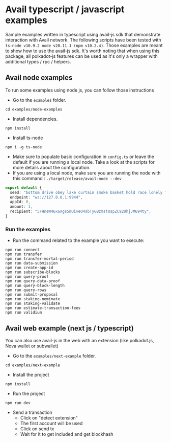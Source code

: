 # Avail typescript / javascript examples

Sample examples written in typescript using avail-js sdk that demonstrate interaction with Avail network.
The following scripts have been tested with `ts-node v10.9.2 node v20.11.1 (npm v10.2.4)`.
Those examples are meant to show how to use the avail-js sdk. It's worth noting that when using this package, all polkadot-js features can be used as it's only a wrapper with additional types / rpc / helpers.

## Avail node examples

To run some examples using node js, you can follow those instructions

- Go to the `examples` folder.

```
cd examples/node-examples
```

- Install dependencies.

```
npm install
```

- Install ts-node

```
npm i -g ts-node
```

- Make sure to populate basic configuration in `config.ts` or leave the default if you are running a local node. Take a look at the scripts for more details about
  the configuration.
- If you are using a local node, make sure you are running the node with this command : `./target/release/avail-node --dev`

```typescript
export default {
  seed: "bottom drive obey lake curtain smoke basket hold race lonely fit walk//Alice",
  endpoint: "ws://127.0.0.1:9944",
  appId: 0,
  amount: 1,
  recipient: "5FHneW46xGXgs5mUiveU4sbTyGBzmstUspZC92UhjJM694ty",
}
```

### Run the examples

- Run the command related to the example you want to execute:

```
npm run connect
npm run transfer
npm run transfer-mortal-period
npm run data-submission
npm run create-app-id
npm run subscribe-blocks
npm run query-proof
npm run query-data-proof
npm run query-block-length
npm run query-rows
npm run submit-proposal
npm run staking-nominate
npm run staking-validate
npm run estimate-transaction-fees
npm run validium
```

## Avail web example (next js / typescript)

You can also use avail-js in the web with an extension (like polkadot.js, Nova wallet or subwallet)

- Go to the `examples/next-example` folder.

```
cd examples/next-example
```

- Install the project

```
npm install
```

- Run the project

```
npm run dev
```

- Send a transaction
  - Click on "detect extension"
  - The first account will be used
  - Click on send tx
  - Wait for it to get included and get blockhash
